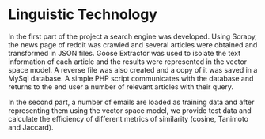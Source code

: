 # Linguistic Technology

In the first part of the project a search engine was developed. Using Scrapy, the news page of reddit was crawled and several articles were obtained and transformed in JSON files. Goose Extractor was used to isolate the text information of each article and the results were represented in the vector space model. A reverse file was also created and a copy of it was saved in a MySql database. A simple PHP script communicates with the database and returns to the end user a number of relevant articles with their query.


In the second part, a number of emails are loaded as training data and after representing them using the vector space model, we provide test data and calculate the efficiency of different metrics of similarity (cosine, Tanimoto and Jaccard).